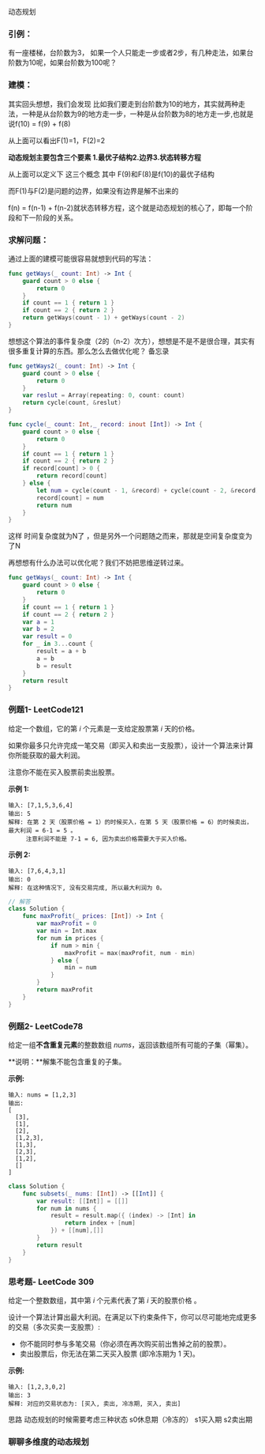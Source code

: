  动态规划

### 引例：

有一座楼梯，台阶数为3， 如果一个人只能走一步或者2步，有几种走法，如果台阶数为10呢，如果台阶数为100呢？



### 建模：

其实回头想想，我们会发现 比如我们要走到台阶数为10的地方，其实就两种走法，一种是从台阶数为9的地方走一步，一种是从台阶数为8的地方走一步,也就是说f(10) = f(9) + f(8)

从上面可以看出F(1)=1，F(2)=2 

**动态规划主要包含三个要素 1.最优子结构2.边界3.状态转移方程**

从上面可以定义下 这三个概念 其中 F(9)和F(8)是f(10)的最优子结构

而F(1)与F(2)是问题的边界，如果没有边界是解不出来的

f(n) = f(n-1) + f(n-2)就状态转移方程，这个就是动态规划的核心了，即每一个阶段和下一阶段的关系。

### 求解问题：

通过上面的建模可能很容易就想到代码的写法：

```SWIFT
func getWays(_ count: Int) -> Int {
    guard count > 0 else {
        return 0
    }
    if count == 1 { return 1 }
    if count == 2 { return 2 }
    return getWays(count - 1) + getWays(count - 2)
}
```

想想这个算法的事件复杂度（2的（n-2）次方），想想是不是不是很合理，其实有很多重复计算的东西。那么怎么去做优化呢？ 备忘录

```swift
func getWays2(_ count: Int) -> Int {
    guard count > 0 else {
        return 0
    }
    var reslut = Array(repeating: 0, count: count)
    return cycle(count, &reslut)
}

func cycle(_ count: Int,_ record: inout [Int]) -> Int {
    guard count > 0 else {
        return 0
    }
    if count == 1 { return 1 }
    if count == 2 { return 2 }
    if record[count] > 0 {
        return record[count]
    } else {
        let num = cycle(count - 1, &record) + cycle(count - 2, &record)
        record[count] = num
        return num
    }
}
```

这样 时间复杂度就为N了 ，但是另外一个问题随之而来，那就是空间复杂度变为了N

再想想有什么办法可以优化呢？我们不妨把思维逆转过来。

```swift
func getWays(_ count: Int) -> Int {
    guard count > 0 else {
        return 0
    }
    if count == 1 { return 1 }
    if count == 2 { return 2 }
    var a = 1
    var b = 2
    var result = 0
    for _ in 3...count {
        result = a + b
        a = b
        b = result
    }
    return result
}

```

### 例题1- LeetCode121

给定一个数组，它的第 *i* 个元素是一支给定股票第 *i* 天的价格。

如果你最多只允许完成一笔交易（即买入和卖出一支股票），设计一个算法来计算你所能获取的最大利润。

注意你不能在买入股票前卖出股票。

**示例 1:**

```
输入: [7,1,5,3,6,4]
输出: 5
解释: 在第 2 天（股票价格 = 1）的时候买入，在第 5 天（股票价格 = 6）的时候卖出，最大利润 = 6-1 = 5 。
     注意利润不能是 7-1 = 6, 因为卖出价格需要大于买入价格。
```

**示例 2:**

```
输入: [7,6,4,3,1]
输出: 0
解释: 在这种情况下, 没有交易完成, 所以最大利润为 0。
```

```swift
// 解答
class Solution {
    func maxProfit(_ prices: [Int]) -> Int {
        var maxProfit = 0
        var min = Int.max
        for num in prices {
            if num > min {
                maxProfit = max(maxProfit, num - min)
            } else {
                min = num
            }
        }
        return maxProfit
    }
}
```

### 例题2- LeetCode78 

给定一组**不含重复元素**的整数数组 *nums*，返回该数组所有可能的子集（幂集）。

**说明：**解集不能包含重复的子集。

**示例:**

```
输入: nums = [1,2,3]
输出:
[
  [3],
  [1],
  [2],
  [1,2,3],
  [1,3],
  [2,3],
  [1,2],
  []
]
```

```swift
class Solution {
    func subsets(_ nums: [Int]) -> [[Int]] {
        var result: [[Int]] = [[]]
        for num in nums {
            result = result.map({ (index) -> [Int] in
                return index + [num]
            }) + [[num],[]]
        }
        return result
    }
}
```

### 思考题- LeetCode 309

给定一个整数数组，其中第 *i* 个元素代表了第 *i* 天的股票价格 。

设计一个算法计算出最大利润。在满足以下约束条件下，你可以尽可能地完成更多的交易（多次买卖一支股票）:

- 你不能同时参与多笔交易（你必须在再次购买前出售掉之前的股票）。
- 卖出股票后，你无法在第二天买入股票 (即冷冻期为 1 天)。

**示例:**

```
输入: [1,2,3,0,2]
输出: 3 
解释: 对应的交易状态为: [买入, 卖出, 冷冻期, 买入, 卖出]
```

思路 动态规划的时候需要考虑三种状态 s0休息期（冷冻的） s1买入期 s2卖出期 



### 聊聊多维度的动态规划

